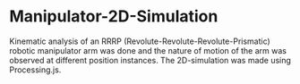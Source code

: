 # Manipulator-2D-Simulation
Kinematic analysis of an RRRP (Revolute-Revolute-Revolute-Prismatic) robotic manipulator arm was done and the nature of motion of the arm was observed at different position instances. The 2D-simulation was made using Processing.js. 
